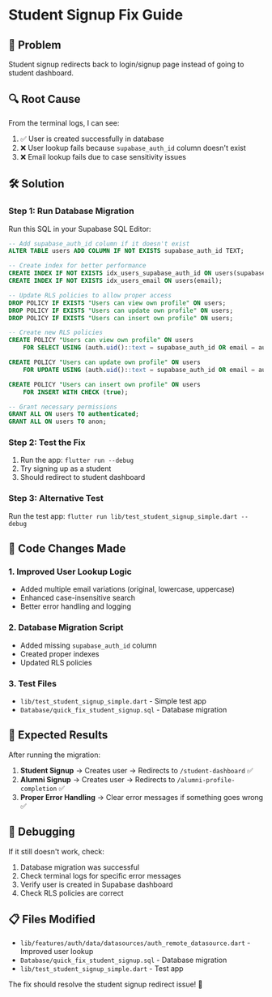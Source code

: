 # Student Signup Fix Guide

## 🚨 Problem
Student signup redirects back to login/signup page instead of going to student dashboard.

## 🔍 Root Cause
From the terminal logs, I can see:
1. ✅ User is created successfully in database
2. ❌ User lookup fails because `supabase_auth_id` column doesn't exist
3. ❌ Email lookup fails due to case sensitivity issues

## 🛠️ Solution

### Step 1: Run Database Migration
Run this SQL in your Supabase SQL Editor:

```sql
-- Add supabase_auth_id column if it doesn't exist
ALTER TABLE users ADD COLUMN IF NOT EXISTS supabase_auth_id TEXT;

-- Create index for better performance
CREATE INDEX IF NOT EXISTS idx_users_supabase_auth_id ON users(supabase_auth_id);
CREATE INDEX IF NOT EXISTS idx_users_email ON users(email);

-- Update RLS policies to allow proper access
DROP POLICY IF EXISTS "Users can view own profile" ON users;
DROP POLICY IF EXISTS "Users can update own profile" ON users;
DROP POLICY IF EXISTS "Users can insert own profile" ON users;

-- Create new RLS policies
CREATE POLICY "Users can view own profile" ON users
    FOR SELECT USING (auth.uid()::text = supabase_auth_id OR email = auth.jwt() ->> 'email');

CREATE POLICY "Users can update own profile" ON users
    FOR UPDATE USING (auth.uid()::text = supabase_auth_id OR email = auth.jwt() ->> 'email');

CREATE POLICY "Users can insert own profile" ON users
    FOR INSERT WITH CHECK (true);

-- Grant necessary permissions
GRANT ALL ON users TO authenticated;
GRANT ALL ON users TO anon;
```

### Step 2: Test the Fix
1. Run the app: `flutter run --debug`
2. Try signing up as a student
3. Should redirect to student dashboard

### Step 3: Alternative Test
Run the test app: `flutter run lib/test_student_signup_simple.dart --debug`

## 🔧 Code Changes Made

### 1. Improved User Lookup Logic
- Added multiple email variations (original, lowercase, uppercase)
- Enhanced case-insensitive search
- Better error handling and logging

### 2. Database Migration Script
- Added missing `supabase_auth_id` column
- Created proper indexes
- Updated RLS policies

### 3. Test Files
- `lib/test_student_signup_simple.dart` - Simple test app
- `Database/quick_fix_student_signup.sql` - Database migration

## 📱 Expected Results

After running the migration:
1. **Student Signup** → Creates user → Redirects to `/student-dashboard` ✅
2. **Alumni Signup** → Creates user → Redirects to `/alumni-profile-completion` ✅
3. **Proper Error Handling** → Clear error messages if something goes wrong ✅

## 🐛 Debugging

If it still doesn't work, check:
1. Database migration was successful
2. Check terminal logs for specific error messages
3. Verify user is created in Supabase dashboard
4. Check RLS policies are correct

## 📋 Files Modified

- `lib/features/auth/data/datasources/auth_remote_datasource.dart` - Improved user lookup
- `Database/quick_fix_student_signup.sql` - Database migration
- `lib/test_student_signup_simple.dart` - Test app

The fix should resolve the student signup redirect issue! 🎉

